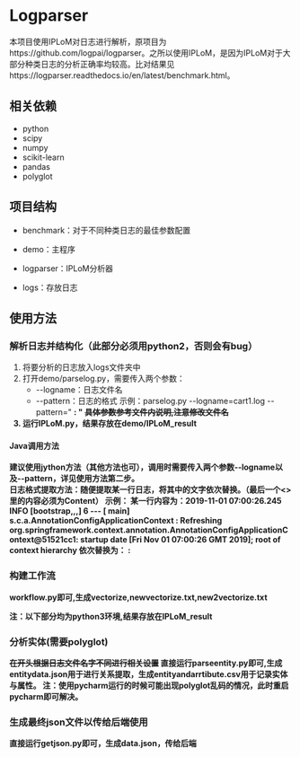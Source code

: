 # Logparser  

本项目使用IPLoM对日志进行解析，原项目为https://github.com/logpai/logparser。之所以使用IPLoM，是因为IPLoM对于大部分种类日志的分析正确率均较高。比对结果见https://logparser.readthedocs.io/en/latest/benchmark.html。


## 相关依赖
- python
- scipy
- numpy
- scikit-learn
- pandas
- polyglot

## 项目结构
- benchmark：对于不同种类日志的最佳参数配置

- demo：主程序

- logparser：IPLoM分析器

- logs：存放日志

## 使用方法

### 解析日志并结构化（此部分必须用python2，否则会有bug）

1. 将要分析的日志放入logs文件夹中
2. 打开demo/parselog.py，需要传入两个参数：
	- --logname：日志文件名
	- --pattern：日志的格式
示例：parselog.py --logname=cart1.log --pattern="<A> <B>  <C> <D> <E> <F> : <Content>"
~~**具体参数参考文件内说明,注意修改文件名**~~
3. 运行IPLoM.py，结果存放在demo/IPLoM_result

#### Java调用方法
建议使用jython方法（其他方法也可），调用时需要传入两个参数--logname以及--pattern，详见使用方法第二步。  
日志格式提取方法：随便提取某一行日志，将其中的文字依次替换。（最后一个<>里的内容必须为Content）
示例：
某一行内容为：2019-11-01 07:00:26.245  INFO [bootstrap,,,] 6 --- [           main] s.c.a.AnnotationConfigApplicationContext : Refreshing org.springframework.context.annotation.AnnotationConfigApplicationContext@51521cc1: startup date [Fri Nov 01 07:00:26 GMT 2019]; root of context hierarchy
依次替换为：<A> <B>  <C> <D> <E> <F> : <Content>

### 构建工作流
workflow.py即可,生成vectorize,newvectorize.txt,new2vectorize.txt

注：以下部分均为python3环境,结果存放在IPLoM_result
### 分析实体(需要polyglot)
**~~在开头根据日志文件名字不同进行相关设置~~**
直接运行parseentity.py即可,生成entitydata.json用于进行关系提取，生成entityandarrtibute.csv用于记录实体与属性。
注：使用pycharm运行的时候可能出现polyglot乱码的情况，此时重启pycharm即可解决。

### 生成最终json文件以传给后端使用
直接运行getjson.py即可，生成data.json，传给后端
